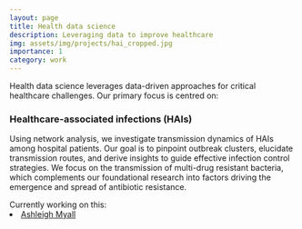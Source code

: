 ```yaml
---
layout: page
title: Health data science
description: Leveraging data to improve healthcare
img: assets/img/projects/hai_cropped.jpg
importance: 1
category: work
---
```


Health data science leverages data-driven approaches for critical healthcare challenges. Our primary focus is centred
on:

### Healthcare-associated infections (HAIs)

Using network analysis, we investigate transmission dynamics of HAIs among hospital patients. Our goal is to pinpoint
outbreak clusters, elucidate transmission routes, and derive insights to guide effective infection control strategies.
We focus on the transmission of multi-drug resistant bacteria, which complements our foundational research into factors
driving the emergence and spread of antibiotic resistance.

<div>
<span> Currently working on this: </span>
  <li class="tab"><a href="/people/ashleighMyall/">Ashleigh Myall</a></li>
</div>
